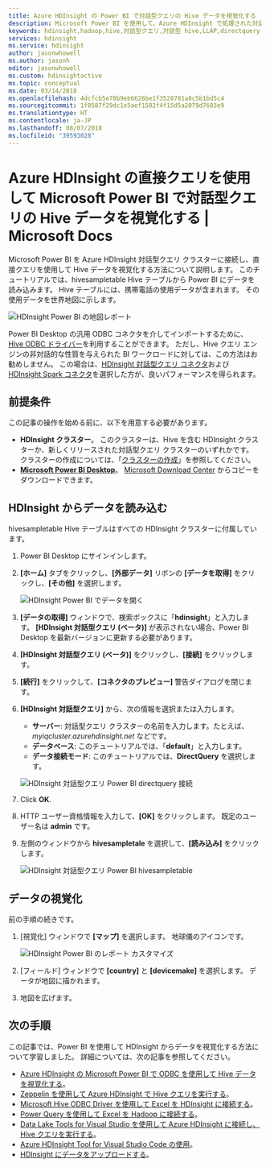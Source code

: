 ```yaml
---
title: Azure HDInsight の Power BI で対話型クエリの Hive データを視覚化する
description: Microsoft Power BI を使用して、Azure HDInsight で処理された対話型クエリの Hive データを視覚化する方法について説明します。
keywords: hdinsight,hadoop,hive,対話型クエリ,対話型 hive,LLAP,directquery
services: hdinsight
ms.service: hdinsight
author: jasonwhowell
ms.author: jasonh
editor: jasonwhowell
ms.custom: hdinsightactive
ms.topic: conceptual
ms.date: 03/14/2018
ms.openlocfilehash: 4dcfcb5e70b9eb6626be1f3528781a8c5b1bd5c4
ms.sourcegitcommit: 1f0587f29dc1e5aef1502f4f15d5a2079d7683e9
ms.translationtype: HT
ms.contentlocale: ja-JP
ms.lasthandoff: 08/07/2018
ms.locfileid: "39593028"
---
```

# <a name="visualize-interactive-query-hive-data-with-microsoft-power-bi-using-direct-query-in-azure-hdinsight"></a>Azure HDInsight の直接クエリを使用して Microsoft Power BI で対話型クエリの Hive データを視覚化する | Microsoft Docs

Microsoft Power BI を Azure HDInsight 対話型クエリ クラスターに接続し、直接クエリを使用して Hive データを視覚化する方法について説明します。 このチュートリアルでは、hivesampletable Hive テーブルから Power BI にデータを読み込みます。 Hive テーブルには、携帯電話の使用データが含まれます。 その使用データを世界地図に示します。

![HDInsight Power BI の地図レポート](./media/apache-hadoop-connect-hive-power-bi-directquery/hdinsight-power-bi-visualization.png)

Power BI Desktop の汎用 ODBC コネクタを介してインポートするために、[Hive ODBC ドライバー](../hadoop/apache-hadoop-connect-hive-power-bi.md)を利用することができます。 ただし、Hive クエリ エンジンの非対話的な性質を与えられた BI ワークロードに対しては、この方法はお勧めしません。 この場合は、[HDInsight 対話型クエリ コネクタ](./apache-hadoop-connect-hive-power-bi-directquery.md)および [HDInsight Spark コネクタ](https://docs.microsoft.com/power-bi/spark-on-hdinsight-with-direct-connect)を選択した方が、良いパフォーマンスを得られます。

## <a name="prerequisites"></a>前提条件
この記事の操作を始める前に、以下を用意する必要があります。

* **HDInsight クラスター**。 このクラスターは、Hive を含む HDInsight クラスターか、新しくリリースされた対話型クエリ クラスターのいずれかです。 クラスターの作成については、「[クラスターの作成](../hadoop/apache-hadoop-linux-tutorial-get-started.md#create-cluster)」を参照してください。
* **[Microsoft Power BI Desktop](https://powerbi.microsoft.com/desktop/)**。 [Microsoft Download Center](https://www.microsoft.com/download/details.aspx?id=45331) からコピーをダウンロードできます。

## <a name="load-data-from-hdinsight"></a>HDInsight からデータを読み込む

hivesampletable Hive テーブルはすべての HDInsight クラスターに付属しています。

1. Power BI Desktop にサインインします。
2. **[ホーム]** タブをクリックし、**[外部データ]** リボンの **[データを取得]** をクリックし、**[その他]** を選択します。

    ![HDInsight Power BI でデータを開く](./media/apache-hadoop-connect-hive-power-bi-directquery/hdinsight-power-bi-open-odbc.png)
3. **[データの取得]** ウィンドウで、検索ボックスに「**hdinsight**」と入力します。 **[HDInsight 対話型クエリ (ベータ)]** が表示されない場合、Power BI Desktop を最新バージョンに更新する必要があります。
4. **[HDInsight 対話型クエリ (ベータ)]** をクリックし、**[接続]** をクリックします。
5. **[続行]** をクリックして、**[コネクタのプレビュー]** 警告ダイアログを閉じます。
6. **[HDInsight 対話型クエリ]** から、次の情報を選択または入力します。

    - **サーバー**: 対話型クエリ クラスターの名前を入力します。たとえば、*myiqcluster.azurehdinsight.net* などです。
    - **データベース**: このチュートリアルでは、「**default**」と入力します。
    - **データ接続モード**: このチュートリアルでは、**DirectQuery** を選択します。

    ![HDInsight 対話型クエリ Power BI directquery 接続](./media/apache-hadoop-connect-hive-power-bi-directquery/hdinsight-interactive-query-power-bi-connect.png)
7. Click **OK**.
8. HTTP ユーザー資格情報を入力して、**[OK]** をクリックします。  既定のユーザー名は **admin** です。
9. 左側のウィンドウから **hivesampletale** を選択して、**[読み込み]** をクリックします。

    ![HDInsight 対話型クエリ Power BI hivesampletable](./media/apache-hadoop-connect-hive-power-bi-directquery/hdinsight-interactive-query-power-bi-hivesampletable.png)

## <a name="visualize-data"></a>データの視覚化

前の手順の続きです。

1. [視覚化] ウィンドウで **[マップ]** を選択します。  地球儀のアイコンです。

    ![HDInsight Power BI のレポート カスタマイズ](./media/apache-hadoop-connect-hive-power-bi-directquery/hdinsight-power-bi-customize.png)
2. [フィールド] ウィンドウで **[country]** と **[devicemake]** を選択します。 データが地図に描かれます。
3. 地図を広げます。

## <a name="next-steps"></a>次の手順
この記事では、Power BI を使用して HDInsight からデータを視覚化する方法について学習しました。  詳細については、次の記事を参照してください。

* [Azure HDInsight の Microsoft Power BI で ODBC を使用して Hive データを視覚化する](../hadoop/apache-hadoop-connect-hive-power-bi.md)。 
* [Zeppelin を使用して Azure HDInsight で Hive クエリを実行する](./../hdinsight-connect-hive-zeppelin.md)。
* [Microsoft Hive ODBC Driver を使用して Excel を HDInsight に接続する](../hadoop/apache-hadoop-connect-excel-hive-odbc-driver.md)。
* [Power Query を使用して Excel を Hadoop に接続する](../hadoop/apache-hadoop-connect-excel-power-query.md)。
* [Data Lake Tools for Visual Studio を使用して Azure HDInsight に接続し、Hive クエリを実行する](../hadoop/apache-hadoop-visual-studio-tools-get-started.md)。
* [Azure HDInsight Tool for Visual Studio Code の使用](../hdinsight-for-vscode.md)。
* [HDInsight にデータをアップロードする](./../hdinsight-upload-data.md)。
